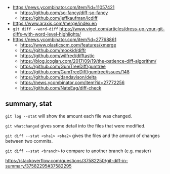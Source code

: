 - https://news.ycombinator.com/item?id=11057421
  - https://github.com/so-fancy/diff-so-fancy
  - https://github.com/jeffkaufman/icdiff
- https://www.araxis.com/merge/index.en
- `git diff --word-diff` https://www.viget.com/articles/dress-up-your-git-diffs-with-word-level-highlights/
- https://news.ycombinator.com/item?id=27768861
  - https://www.plasticscm.com/features/xmerge
  - https://github.com/mookid/diffr
  - https://github.com/wilfred/difftastic
  - https://blog.jcoglan.com/2017/09/19/the-patience-diff-algorithm/
  - https://github.com/GumTreeDiff/gumtree
  - https://github.com/GumTreeDiff/gumtree/issues/148
  - https://github.com/dandavison/delta
  - https://news.ycombinator.com/item?id=27772256
  - https://github.com/NateEag/diff-check

## summary, stat

`git log --stat` will show the amount each file was changed.

`git whatchanged` gives some detail into the files that were modified.

`git diff --stat <sha1> <sha2>` gives the files and the amount of changes between two commits.

`git diff --stat <branch>` to compare to another branch (e.g. master)

https://stackoverflow.com/questions/37582250/git-diff-in-summary/37582295#37582295
